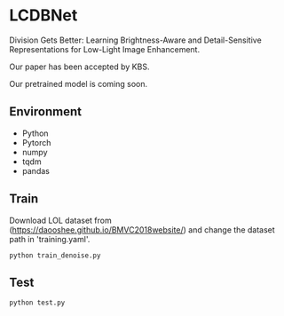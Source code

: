# LCDBNet

Division Gets Better: Learning Brightness-Aware and Detail-Sensitive Representations for Low-Light Image Enhancement.

Our paper has been accepted by KBS. 

Our pretrained model is coming soon.

## Environment
* Python
* Pytorch
* numpy
* tqdm
* pandas


## Train
Download LOL dataset from (https://daooshee.github.io/BMVC2018website/) and change the dataset path in 'training.yaml'.

```
python train_denoise.py
```


## Test

```
python test.py
```
